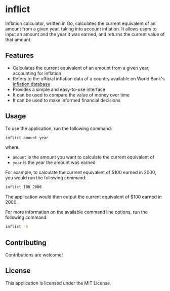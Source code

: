 # inflict

Inflation calculator, written in Go, calculates the current equivalent of an amount from a given year,
taking into account inflation.
It allows users to input an amount and the year it was earned, and returns the current value of that amount.

## Features

* Calculates the current equivalent of an amount from a given year, accounting for inflation
* Refers to the official inflation data of a country available on World Bank's [inflation database](https://www.worldbank.org/en/research/brief/inflation-database) 
* Provides a simple and easy-to-use interface
* It can be used to compare the value of money over time
* It can be used to make informed financial decisions

## Usage

To use the application, run the following command:

```bash
inflict amount year
```

where:

* `amount` is the amount you want to calculate the current equivalent of
* `year` is the year the amount was earned

For example, to calculate the current equivalent of $100 earned in 2000, you would run the following command:

```bash
inflict 100 2000
```

The application would then output the current equivalent of $100 earned in 2000.

For more information on the available command line options, run the following command:

```bash
inflict -h
```

## Contributing

Contributions are welcome!

## License

This application is licensed under the MIT License.
